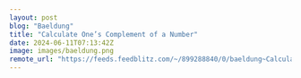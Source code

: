 ```yaml
---
layout: post
blog: "Baeldung"
title: "Calculate One’s Complement of a Number"
date: 2024-06-11T07:13:42Z
image: images/baeldung.png
remote_url: "https://feeds.feedblitz.com/~/899288840/0/baeldung~Calculate-Ones-Complement-of-a-Number"
---
```

